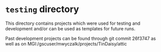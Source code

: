 # `testing` directory

This directory contains projects which were used for testing and development and/or can
be used as templates for future runs.

Past development projects can be found through git commit 26f3747
as well as on MGI:/gscuser/mwyczalk/projects/TinDaisy/attic



